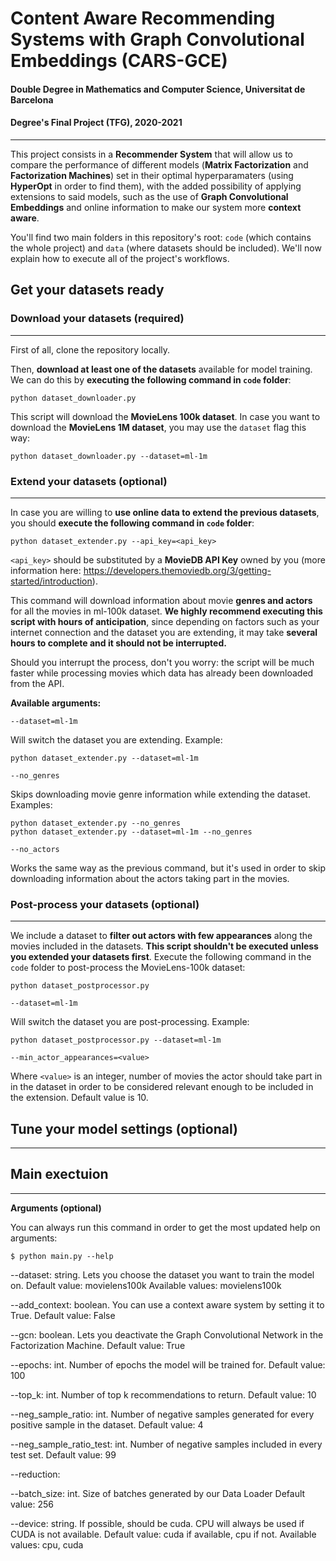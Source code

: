 # Content Aware Recommending Systems with Graph Convolutional Embeddings (CARS-GCE)
#### Double Degree in Mathematics and Computer Science, Universitat de Barcelona
#### Degree's Final Project (TFG), 2020-2021
_____

This project consists in a **Recommender System** that will allow us to compare the performance of different models (**Matrix Factorization** and **Factorization Machines**) set in their optimal hyperparamaters (using **HyperOpt** in order to find them), with the added possibility of applying extensions to said models, such as the use of **Graph Convolutional Embeddings** and online information to make our system more **context aware**.

You'll find two main folders in this repository's root: `code` (which contains the whole project) and `data` (where datasets should be included). We'll now explain how to execute all of the project's workflows.

## **Get your datasets ready**

### **Download your datasets (required)**

_____

First of all, clone the repository locally.

Then, **download at least one of the datasets** available for model training. We can do this by **executing the following command in `code` folder**:

	python dataset_downloader.py

This script will download the **MovieLens 100k dataset**. In case you want to download the **MovieLens 1M dataset**, you may use the `dataset` flag this way:

	python dataset_downloader.py --dataset=ml-1m

### **Extend your datasets (optional)**

_____

In case you are willing to **use online data to extend the previous datasets**, you should **execute the following command in `code` folder**:

	python dataset_extender.py --api_key=<api_key>

`<api_key>` should be substituted by a **MovieDB API Key** owned by you (more information here: https://developers.themoviedb.org/3/getting-started/introduction). 

This command will download information about movie **genres and actors** for all the movies in ml-100k dataset. **We highly recommend executing this script with hours of anticipation**, since depending on factors such as your internet connection and the dataset you are extending, it may take **several hours to complete and it should not be interrupted.**

Should you interrupt the process, don't you worry: the script will be much faster while processing movies which data has already been downloaded from the API.

**Available arguments:**

`--dataset=ml-1m`

Will switch the dataset you are extending. Example:

	python dataset_extender.py --dataset=ml-1m

`--no_genres`

Skips downloading movie genre information while extending the dataset. Examples:

	python dataset_extender.py --no_genres
	python dataset_extender.py --dataset=ml-1m --no_genres

`--no_actors`

Works the same way as the previous command, but it's used in order to skip downloading information about the actors taking part in the movies.


### **Post-process your datasets (optional)**

_____

We include a dataset to **filter out actors with few appearances** along the movies included in the datasets. **This script shouldn't be executed unless you extended your datasets first**. Execute the following command in the `code` folder to post-process the MovieLens-100k dataset: 

	python dataset_postprocessor.py

`--dataset=ml-1m`

Will switch the dataset you are post-processing. Example:

	python dataset_postprocessor.py --dataset=ml-1m

`--min_actor_appearances=<value>`

Where `<value>` is an integer, number of movies the actor should take part in in the dataset in order to be considered relevant enough to be included in the extension. Default value is 10.


## **Tune your model settings (optional)**
_____

## **Main exectuion**
_____

**Arguments (optional)**

You can always run this command in order to get the most updated help on arguments:

```
$ python main.py --help
```

--dataset: string. Lets you choose the dataset you want to train the model on.
  Default value: movielens100k
  Available values: movielens100k
  
--add_context: boolean. You can use a context aware system by setting it to True.
  Default value: False
  
--gcn: boolean. Lets you deactivate the Graph Convolutional Network in the Factorization Machine.
  Default value: True
  
--epochs: int. Number of epochs the model will be trained for.
  Default value: 100

--top_k: int. Number of top k recommendations to return.
  Default value: 10

--neg_sample_ratio: int. Number of negative samples generated for every positive sample in the dataset.
  Default value: 4
 
--neg_sample_ratio_test: int. Number of negative samples included in every test set.
  Default value: 99
 
--reduction: 

--batch_size: int. Size of batches generated by our Data Loader
  Default value: 256
  
--device: string. If possible, should be cuda. CPU will always be used if CUDA is not available.
  Default value: cuda if available, cpu if not.
  Available values: cpu, cuda
